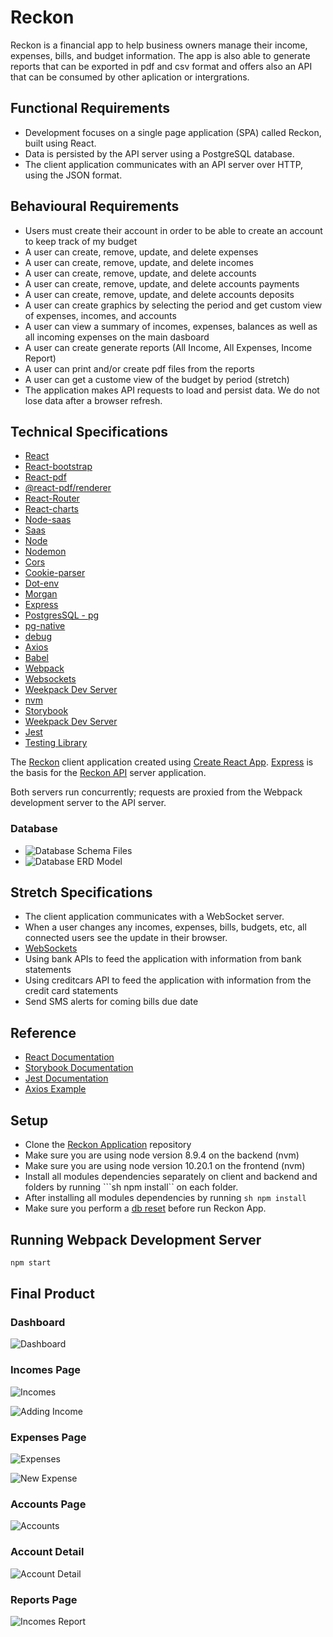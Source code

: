 # Reckon

Reckon is a financial app to help business owners manage their income, expenses, bills, and budget information. The app is also able to generate reports that can be exported in pdf and csv format and offers also an API that can be consumed by other aplication or intergrations.

## Functional Requirements

* Development focuses on a single page application (SPA) called Reckon, built using React.
* Data is persisted by the API server using a PostgreSQL database.
* The client application communicates with an API server over HTTP, using the JSON format.

## Behavioural Requirements

* Users must create their account in order to be able to create an account to keep track of my budget
* A user can create, remove, update, and delete expenses
* A user can create, remove, update, and delete incomes
* A user can create, remove, update, and delete accounts
* A user can create, remove, update, and delete accounts payments
* A user can create, remove, update, and delete accounts deposits
* A user can create graphics by selecting the period and get custom view of expenses, incomes, and accounts
* A user can view a summary of incomes, expenses, balances as well as all incoming expenses on the main dasboard
* A user can create generate reports (All Income, All Expenses, Income Report)
* A user can print and/or create pdf files from the reports
* A user can get a custome view of the budget by period (stretch)
* The application makes API requests to load and persist data. We do not lose data after a browser refresh.

## Technical Specifications

* [React](https://reactjs.org/)
* [React-bootstrap](https://www.npmjs.com/package/react-bootstrap)
* [React-pdf](https://www.npmjs.com/package/react-pdf)
* [@react-pdf/renderer](https://www.npmjs.com/package/@react-pdf/renderer)
* [React-Router](https://www.npmjs.com/package/react-router)
* [React-charts](https://www.npmjs.com/package/react-charts)
* [Node-saas](https://www.npmjs.com/package/node-sass)
* [Saas](https://www.npmjs.com/package/sass)
* [Node](https://nodejs.org/en/)
* [Nodemon](https://www.npmjs.com/package/nodemon)
* [Cors](https://www.npmjs.com/package/cors)
* [Cookie-parser](https://www.npmjs.com/package/cookie-parser)
* [Dot-env](https://www.npmjs.com/package/dot-env)
* [Morgan](https://www.npmjs.com/package/morgan)
* [Express](https://expressjs.com/)
* [PostgresSQL - pg](https://www.npmjs.com/package/pg)
* [pg-native](https://www.npmjs.com/package/pg-native)
* [debug](https://www.npmjs.com/package/debug)
* [Axios](https://github.com/axios/axios)
* [Babel](https://babeljs.io/)
* [Webpack](https://webpack.js.org/)
* [Websockets](https://developer.mozilla.org/en-US/docs/Web/API/WebSockets_API)
* [Weekpack Dev Server](https://github.com/webpack/webpack-dev-server)
* [nvm](https://github.com/nvm-sh/nvm)
* [Storybook](https://storybook.js.org/)
* [Weekpack Dev Server](https://github.com/webpack/webpack-dev-server)
* [Jest](https://jestjs.io/en/)
* [Testing Library](https://testing-library.com/)

The [Reckon](https://github.com/Jgabriel88/Reckon) client application created using [Create React App](https://facebook.github.io/create-react-app/). [Express](https://expressjs.com/) is the basis for the [Reckon API](https://github.com/Jgabriel88/Reckon/tree/master/backend) server application.

Both servers run concurrently; requests are proxied from the Webpack development server to the API server.

### Database

* ![Database Schema Files](https://github.com/Jgabriel88/Reckon/tree/master/backend/db/schema)
* ![Database ERD Model]()

## Stretch Specifications

* The client application communicates with a WebSocket server.
* When a user changes any incomes, expenses, bills, budgets, etc, all connected users see the update in their browser.
* [WebSockets](https://developer.mozilla.org/en-US/docs/Web/API/WebSockets_API)
* Using bank APIs to feed the application with information from bank statements
* Using creditcars API to feed the application with information from the credit card statements
* Send SMS alerts for coming bills due date

## Reference

* [React Documentation](https://reactjs.org/)
* [Storybook Documentation](https://storybook.js.org/docs/basics/introduction/)
* [Jest Documentation](https://jestjs.io/docs/en/getting-started)
* [Axios Example](https://github.com/axios/axios#example)

## Setup

* Clone the [Reckon Application](https://github.com/Jgabriel88/Reckon) repository
* Make sure you are using node version 8.9.4 on the backend (nvm)
* Make sure you are using node version 10.20.1 on the frontend (nvm)
* Install all modules dependencies separately on client and backend and folders by running ```sh npm install`` on each folder.
* After installing all modules dependencies by running ```sh npm install```
* Make sure you perform a [db reset](http://localhost:3001/api/debug/reset) before run Reckon App.
## Running Webpack Development Server

```sh
npm start
```
## Final Product

### Dashboard
![Dashboard](https://github.com/Jgabriel88/Reckon/blob/master/docs/screenshots/dashboard.png)

### Incomes Page
![Incomes](https://github.com/Jgabriel88/Reckon/blob/master/docs/screenshots/incomes.png)

![Adding Income](https://github.com/Jgabriel88/Reckon/blob/master/docs/screenshots/new-income.png)

### Expenses Page
![Expenses](https://github.com/Jgabriel88/Reckon/blob/master/docs/screenshots/expenses.png)

![New Expense](https://github.com/Jgabriel88/Reckon/blob/master/docs/screenshots/new-expense.png)

### Accounts Page
![Accounts](https://github.com/Jgabriel88/Reckon/blob/master/docs/screenshots/accounts.png)

### Account Detail
![Account Detail](https://github.com/Jgabriel88/Reckon/blob/master/docs/screenshots/accounts1.png)

### Reports Page
![Incomes Report](https://github.com/Jgabriel88/Reckon/blob/master/docs/screenshots/income-report.png)
